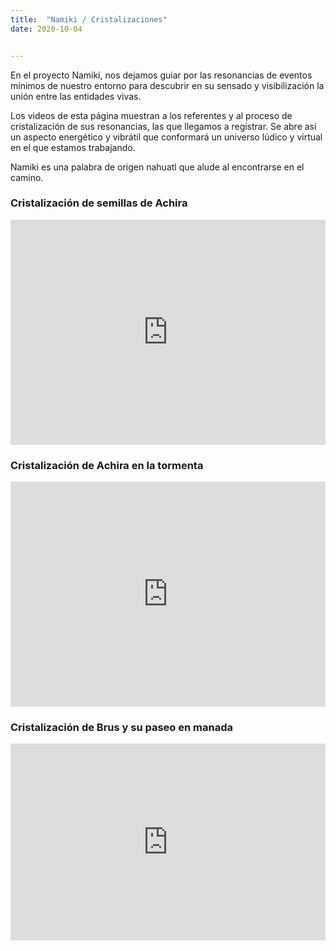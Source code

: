 ```yaml
---
title:  "Namiki / Cristalizaciones"
date: 2020-10-04


---
```


En el proyecto Namiki, nos dejamos guiar por las resonancias de eventos mínimos de nuestro entorno para descubrir en su sensado y visibilización la unión entre las entidades vivas.

Los videos de esta página muestran a los referentes y al proceso de cristalización de sus resonancias, las que llegamos a registrar. Se abre así un aspecto energético y vibrátil que conformará un universo lúdico y virtual en el que estamos trabajando.

Namiki es una palabra de origen nahuatl que alude al encontrarse en el camino.



### Cristalización de semillas de Achira

<iframe src="https://player.vimeo.com/video/464787750" width="100%" height="360" frameborder="0" allow="autoplay; fullscreen" allowfullscreen></iframe>


### Cristalización de Achira en la tormenta

<iframe src="https://player.vimeo.com/video/464802198" width="100%" height="360" frameborder="0" allow="autoplay; fullscreen" allowfullscreen></iframe>


### Cristalización de Brus y su paseo en manada

<iframe width="100%" height="315" src="https://www.youtube.com/embed/EovtwRubOX4" frameborder="0" allow="autoplay; fullscreen" allowfullscreen></iframe>
